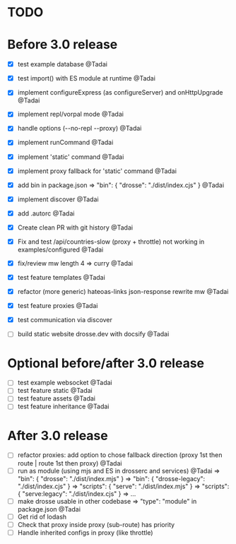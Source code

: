 # TODO

# Before 3.0 release
- [x] test example database @Tadai
- [x] test import() with ES module at runtime @Tadai
- [x] implement configureExpress (as configureServer) and onHttpUpgrade @Tadai
- [x] implement repl/vorpal mode @Tadai
- [x] handle options (--no-repl --proxy) @Tadai
- [x] implement runCommand @Tadai
- [x] implement 'static' command @Tadai
- [x] implement proxy fallback for 'static' command @Tadai
- [x] add bin in package.json => "bin": { "drosse": "./dist/index.cjs" } @Tadai
- [x] implement discover @Tadai
- [x] add .autorc @Tadai
- [x] Create clean PR with git history @Tadai
- [x] Fix and test /api/countries-slow (proxy + throttle) not working in examples/configured @Tadai
- [x] fix/review mw length 4 => curry @Tadai
- [x] test feature templates @Tadai
- [x] refactor (more generic) hateoas-links json-response rewrite mw @Tadai
- [x] test feature proxies @Tadai

- [x] test communication via discover
- [ ] build static website drosse.dev with docsify @Tadai

# Optional before/after 3.0 release
- [ ] test example websocket @Tadai
- [ ] test feature static @Tadai
- [ ] test feature assets @Tadai
- [ ] test feature inheritance @Tadai

# After 3.0 release
- [ ] refactor proxies: add option to chose fallback direction (proxy 1st then route | route 1st then proxy) @Tadai
- [ ] run as module (using mjs and ES in drosserc and services) @Tadai
      => "bin": { "drosse": "./dist/index.mjs" }
      => "bin": { "drosse-legacy": "./dist/index.cjs" }
      => "scripts": { "serve": "./dist/index.mjs" }
      => "scripts": { "serve:legacy": "./dist/index.cjs" }
      => ...
- [ ] make drosse usable in other codebase => "type": "module" in package.json @Tadai
- [ ] Get rid of lodash
- [ ] Check that proxy inside proxy (sub-route) has priority
- [ ] Handle inherited configs in proxy (like throttle)